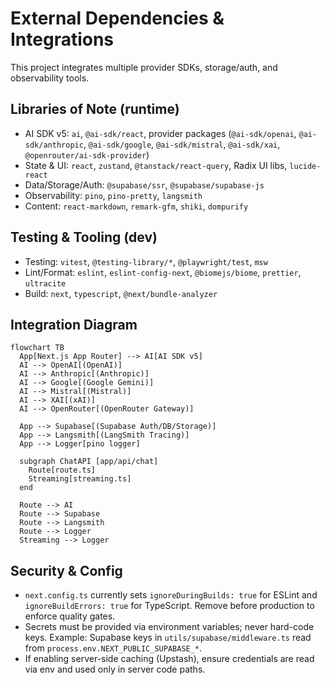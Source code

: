 # External Dependencies & Integrations

This project integrates multiple provider SDKs, storage/auth, and observability tools.

## Libraries of Note (runtime)
- AI SDK v5: `ai`, `@ai-sdk/react`, provider packages (`@ai-sdk/openai`, `@ai-sdk/anthropic`, `@ai-sdk/google`, `@ai-sdk/mistral`, `@ai-sdk/xai`, `@openrouter/ai-sdk-provider`)
- State & UI: `react`, `zustand`, `@tanstack/react-query`, Radix UI libs, `lucide-react`
- Data/Storage/Auth: `@supabase/ssr`, `@supabase/supabase-js`
- Observability: `pino`, `pino-pretty`, `langsmith`
- Content: `react-markdown`, `remark-gfm`, `shiki`, `dompurify`

## Testing & Tooling (dev)
- Testing: `vitest`, `@testing-library/*`, `@playwright/test`, `msw`
- Lint/Format: `eslint`, `eslint-config-next`, `@biomejs/biome`, `prettier`, `ultracite`
- Build: `next`, `typescript`, `@next/bundle-analyzer`

## Integration Diagram

```mermaid
flowchart TB
  App[Next.js App Router] --> AI[AI SDK v5]
  AI --> OpenAI[(OpenAI)]
  AI --> Anthropic[(Anthropic)]
  AI --> Google[(Google Gemini)]
  AI --> Mistral[(Mistral)]
  AI --> XAI[(xAI)]
  AI --> OpenRouter[(OpenRouter Gateway)]

  App --> Supabase[(Supabase Auth/DB/Storage)]
  App --> Langsmith[(LangSmith Tracing)]
  App --> Logger[pino logger]

  subgraph ChatAPI [app/api/chat]
    Route[route.ts]
    Streaming[streaming.ts]
  end

  Route --> AI
  Route --> Supabase
  Route --> Langsmith
  Route --> Logger
  Streaming --> Logger
```

## Security & Config
- `next.config.ts` currently sets `ignoreDuringBuilds: true` for ESLint and `ignoreBuildErrors: true` for TypeScript. Remove before production to enforce quality gates.
- Secrets must be provided via environment variables; never hard-code keys. Example: Supabase keys in `utils/supabase/middleware.ts` read from `process.env.NEXT_PUBLIC_SUPABASE_*`.
- If enabling server-side caching (Upstash), ensure credentials are read via env and used only in server code paths.

